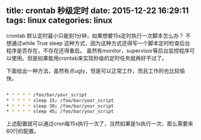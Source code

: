 title: crontab 秒级定时
date: 2015-12-22 16:29:11
tags: linux
categories: linux
---

crontab 默认定时最小只能到1分钟，如果想要15s定时执行一次脚本怎么办？
不想通过while True sleep 这种方式，因为这种方式还得写一个脚本定时检查后台程序是否存在，不存在还得重启。
虽然有monitor，supervisor等后台监控程序可以使用。但是如果能用crontab来实现秒级的定时任务就再好不过了。

下面给出一种方法，虽然有点ugly，但是可以正常工作，而且工作的也比较愉快。

```bash

* * * * * /foo/bar/your_script
* * * * * sleep 15; /foo/bar/your_script
* * * * * sleep 30; /foo/bar/your_script
* * * * * sleep 45; /foo/bar/your_script

```

上述配置就可以通过cron每15s执行一次了，当然如果是1s执行一次，那么需要来60行的配置。
